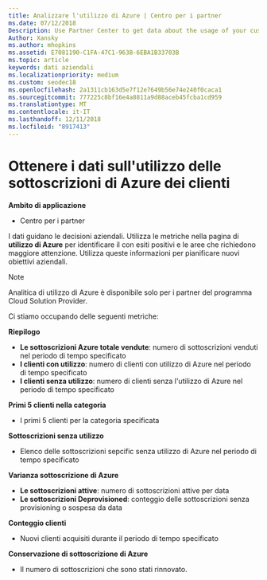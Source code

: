 ```yaml
---
title: Analizzare l'utilizzo di Azure | Centro per i partner
ms.date: 07/12/2018
Description: Use Partner Center to get data about the usage of your customers' Azure subscriptions.
Author: Xansky
ms.author: mhopkins
ms.assetid: E7081190-C1FA-47C1-963B-6EBA1B33703B
ms.topic: article
keywords: dati aziendali
ms.localizationpriority: medium
ms.custom: seodec18
ms.openlocfilehash: 2a1311cb163d5e7f12e7649b56e74e240f0caca1
ms.sourcegitcommit: 777225c8bf16e4a8811a9d88aceb45fcba1cd959
ms.translationtype: MT
ms.contentlocale: it-IT
ms.lasthandoff: 12/11/2018
ms.locfileid: "8917413"
---
```

# <a name="get-data-about-the-usage-of-your-customers-azure-subscriptions"></a>Ottenere i dati sull'utilizzo delle sottoscrizioni di Azure dei clienti 

**Ambito di applicazione**
- Centro per i partner

I dati guidano le decisioni aziendali. Utilizza le metriche nella pagina di **utilizzo di Azure** per identificare il con esiti positivi e le aree che richiedono maggiore attenzione. Utilizza queste informazioni per pianificare nuovi obiettivi aziendali.

> [!NOTE]
> Analitica di utilizzo di Azure è disponibile solo per i partner del programma Cloud Solution Provider.

Ci stiamo occupando delle seguenti metriche:

**Riepilogo**  
 - **Le sottoscrizioni Azure totale vendute**: numero di sottoscrizioni venduti nel periodo di tempo specificato  
 - **I clienti con utilizzo**: numero di clienti con utilizzo di Azure nel periodo di tempo specificato  
 - **I clienti senza utilizzo**: numero di clienti senza l'utilizzo di Azure nel periodo di tempo specificato  

**Primi 5 clienti nella categoria**  
 -  I primi 5 clienti per la categoria specificata  

**Sottoscrizioni senza utilizzo**  
 -  Elenco delle sottoscrizioni sepcific senza utilizzo di Azure nel periodo di tempo specificato  

**Varianza sottoscrizione di Azure**  
 - **Le sottoscrizioni attive**: numero di sottoscrizioni attive per data  
 - **Le sottoscrizioni Deprovisioned**: conteggio delle sottoscrizioni senza provisioning o sospesa da data  

**Conteggio clienti**
 - Nuovi clienti acquisiti durante il periodo di tempo specificato  

**Conservazione di sottoscrizione di Azure**  
 - Il numero di sottoscrizioni che sono stati rinnovato.   
  
